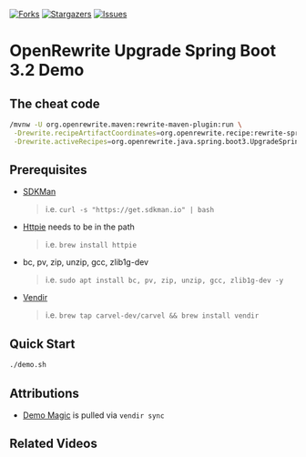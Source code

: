 [![Forks][forks-shield]][forks-url]
[![Stargazers][stars-shield]][stars-url]
[![Issues][issues-shield]][issues-url]

# OpenRewrite Upgrade Spring Boot 3.2 Demo

## The cheat code

```bash
/mvnw -U org.openrewrite.maven:rewrite-maven-plugin:run \
 -Drewrite.recipeArtifactCoordinates=org.openrewrite.recipe:rewrite-spring:LATEST \
 -Drewrite.activeRecipes=org.openrewrite.java.spring.boot3.UpgradeSpringBoot_3_2
```

## Prerequisites
- [SDKMan](https://sdkman.io/install)
  > i.e. `curl -s "https://get.sdkman.io" | bash`
- [Httpie](https://httpie.io/) needs to be in the path
  > i.e. `brew install httpie`
- bc, pv, zip, unzip, gcc, zlib1g-dev
  > i.e. `sudo apt install bc, pv, zip, unzip, gcc, zlib1g-dev -y`
- [Vendir](https://carvel.dev/vendir/)
  > i.e. `brew tap carvel-dev/carvel && brew install vendir`

## Quick Start
```bash
./demo.sh
```

## Attributions
- [Demo Magic](https://github.com/paxtonhare/demo-magic) is pulled via `vendir sync`

## Related Videos

<!-- MARKDOWN LINKS & IMAGES -->
<!-- https://www.markdownguide.org/basic-syntax/#reference-style-links -->
[forks-shield]: https://img.shields.io/github/forks/dashaun/openrewrite-upgradespringboot_3_1.svg?style=for-the-badge
[forks-url]: https://github.com/dashaun/openrewrite-upgradespringboot_3_1/forks
[stars-shield]: https://img.shields.io/github/stars/dashaun/openrewrite-upgradespringboot_3_1.svg?style=for-the-badge
[stars-url]: https://github.com/dashaun/openrewrite-upgradespringboot_3_1/stargazers
[issues-shield]: https://img.shields.io/github/issues/dashaun/openrewrite-upgradespringboot_3_1.svg?style=for-the-badge
[issues-url]: https://github.com/dashaun/openrewrite-upgradespringboot_3_1/issues

